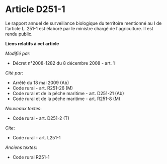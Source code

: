 # Article D251-1

Le rapport annuel de surveillance biologique du territoire mentionné au I de l'article L. 251-1 est élaboré par le ministre
chargé de l'agriculture. Il est rendu public.

**Liens relatifs à cet article**

_Modifié par_:

  - Décret n°2008-1282 du 8 décembre 2008 - art. 1

_Cité par_:

  - Arrêté du 18 mai 2009 (Ab)
  - Code rural - art. R251-26 (M)
  - Code rural et de la pêche maritime - art. D251-21 (Ab)
  - Code rural et de la pêche maritime - art. R251-8 (M)

_Nouveaux textes_:

  - Code rural - art. D251-2 (T)

_Cite_:

  - Code rural - art. L251-1

_Anciens textes_:

  - Code rural R251-1
